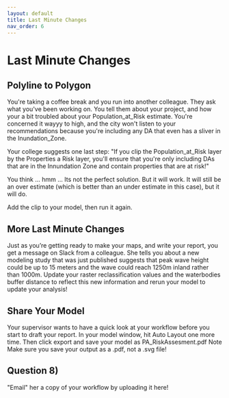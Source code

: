 ```yaml
---
layout: default
title: Last Minute Changes
nav_order: 6
---
```


# Last Minute Changes

## Polyline to Polygon

You're taking a coffee break and you run into another colleague.  They ask what you've been working on.  You tell them about your project, and how your a bit troubled about your Population_at_Risk estimate.  You're concerned it wayyy to high, and the city won't listen to your recommendations because you're including any DA that even has a sliver in the Inundation_Zone.

Your college suggests one last step:  "If you clip the Population_at_Risk layer by the Properties a Risk layer, you'll ensure that you're only including DAs that are in the Innundation Zone and contain properties that are at risk!"

You think ... hmm ... Its not the perfect solution.  But it will work.  It will still be an over estimate (which is better than an under estimate in this case), but it will do.

Add the clip to your model, then run it again.

## More Last Minute Changes

Just as you’re getting ready to make your maps, and write your report, you get a message on Slack from a colleague.  She tells you about a new modeling study that was just published suggests that peak wave height could be up to 15 meters and the wave could reach 1250m inland rather than 1000m.  Update your raster reclassification values and the waterbodies buffer distance to reflect this new information and rerun your model to update your analysis!

## Share Your Model

Your supervisor wants to have a quick look at your workflow before you start to draft your report.  In your model window, hit Auto Layout one more time.  Then click export and save your model as PA_RiskAssesment.pdf  Note Make sure you save your output as a .pdf, not a .svg file!

## Question 8)
"Email" her a copy of your workflow by uploading it here!
